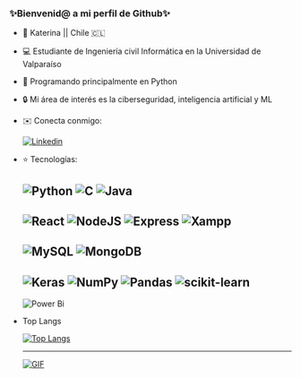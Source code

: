 ### ✨Bienvenid@ a mi perfil de Github✨

<!-- **KaterinaPenaloza/KaterinaPenaloza** is a ✨ _special_ ✨ repository because its `README.md` (this file) appears on your GitHub profile. -->
- 👻 Katerina || Chile 🇨🇱
- 💻 Estudiante de Ingeniería civil Informática en la Universidad de Valparaíso
- 🐍 Programando principalmente en Python
- 🔒 Mi área de interés es la ciberseguridad, inteligencia artificial y ML
- ✉️ Conecta conmigo:
  
  [![Linkedin](https://img.shields.io/badge/LinkedIn-0077B5?style=for-the-badge&logo=linkedin&logoColor=white)](https://www.linkedin.com/in/katerina-pe%C3%B1aloza/)

- ⭐ Tecnologías:

  ![Python](https://img.shields.io/badge/python-3670A0?style=for-the-badge&logo=python&logoColor=ffdd54)
  ![C](https://img.shields.io/badge/C-00599C?style=for-the-badge&logo=c&logoColor=white)
  ![Java](https://img.shields.io/badge/java-%23ED8B00.svg?style=for-the-badge&logo=openjdk&logoColor=white)
  ---
  ![React](https://img.shields.io/badge/react-%2320232a.svg?style=for-the-badge&logo=react&logoColor=%2361DAFB)
  ![NodeJS](https://img.shields.io/badge/node.js-6DA55F?style=for-the-badge&logo=node.js&logoColor=white)
  ![Express](https://img.shields.io/badge/Express%20js-000000?style=for-the-badge&logo=express&logoColor=white)
  ![Xampp](https://img.shields.io/badge/Xampp-F37623?style=for-the-badge&logo=xampp&logoColor=white)
  ---
  ![MySQL](https://img.shields.io/badge/mysql-4479A1.svg?style=for-the-badge&logo=mysql&logoColor=white)
  ![MongoDB](https://img.shields.io/badge/MongoDB-%234ea94b.svg?style=for-the-badge&logo=mongodb&logoColor=white)
  ---
  ![Keras](https://img.shields.io/badge/Keras-%23D00000.svg?style=for-the-badge&logo=Keras&logoColor=white)
  ![NumPy](https://img.shields.io/badge/numpy-%23013243.svg?style=for-the-badge&logo=numpy&logoColor=white)
  ![Pandas](https://img.shields.io/badge/pandas-%23150458.svg?style=for-the-badge&logo=pandas&logoColor=white)
  ![scikit-learn](https://img.shields.io/badge/scikit--learn-%23F7931E.svg?style=for-the-badge&logo=scikit-learn&logoColor=white)
  ---
  ![Power Bi](https://img.shields.io/badge/power_bi-F2C811?style=for-the-badge&logo=powerbi&logoColor=black)

<!-- [![Katerina's GitHub stats](https://github-readme-stats.vercel.app/api?username=KaterinaPenaloza)](https://github.com/KaterinaPenaloza/github-readme-stats) -->
- Top Langs
  
  [![Top Langs](https://github-readme-stats.vercel.app/api/top-langs/?username=KaterinaPenaloza&langs_count=6&layout=compact)](https://github.com/KaterinaPenaloza/github-readme-stats)


  ---
  
  [![GIF](https://media.giphy.com/media/11JTxkrmq4bGE0/giphy.gif)](https://giphy.com/gifs/cat-computer-working-11JTxkrmq4bGE0)

<!-- BEGIN bunnyhero labs pet code -->
<!-- <a href="http://bunnyherolabs.com/adopt/showpet.php?b=bWM9Zm94LnN3ZiZjbHI9MHhlNjEyNjEmY249JmFuPWthdHpld3k%3D"><img src="http://petimage.bunnyherolabs.com/adopt/petimage/bWM9Zm94LnN3ZiZjbHI9MHhlNjEyNjEmY249JmFuPWthdHpld3k%3D.png" width="250" height="300" alt="my pet!" style="border: 0" /></a> -->
<!-- END bunnyhero labs pet code -->
